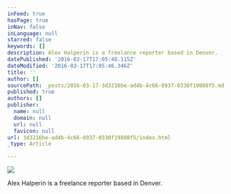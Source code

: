 ```yaml
---
inFeed: true
hasPage: true
inNav: false
inLanguage: null
starred: false
keywords: []
description: Alex Halperin is a freelance reporter based in Denver.
datePublished: '2016-03-17T17:05:48.115Z'
dateModified: '2016-03-17T17:05:46.346Z'
title: ''
author: []
sourcePath: _posts/2016-03-17-3d3216be-ad4b-4c66-8937-0330f19808f5.md
published: true
authors: []
publisher:
  name: null
  domain: null
  url: null
  favicon: null
url: 3d3216be-ad4b-4c66-8937-0330f19808f5/index.html
_type: Article

---
```

![](https://the-grid-user-content.s3-us-west-2.amazonaws.com/1d8ad527-37bf-4ef4-a375-bd6471d8d5d1.jpg)

Alex Halperin is a freelance reporter based in Denver.